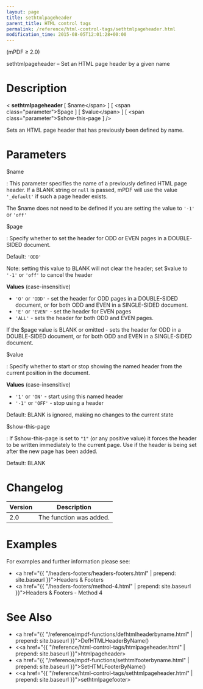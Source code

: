 ```yaml
---
layout: page
title: sethtmlpageheader
parent_title: HTML control tags
permalink: /reference/html-control-tags/sethtmlpageheader.html
modification_time: 2015-08-05T12:01:28+00:00
---
```


(mPDF &ge; 2.0)

sethtmlpageheader – Set an HTML page header by a given name

# Description

&lt; **sethtmlpageheader** [ <span class="parameter">$name</span> ] [ <span class="parameter">$page</span> ] [ <span class="parameter">$value</span> ] [ <span class="parameter">$show-this-page</span> ] /&gt;

Sets an HTML page header that has previously been defined by name.

# Parameters

<span class="parameter">$name</span>

: This parameter specifies the name of a previously defined HTML page header. If a <span class="smallblock">BLANK</span>
  string or `null` is passed, mPDF will use the value `'_default'` if such a page header
  exists.

  The <span class="parameter">$name</span> does not need to be defined if you are setting the value to `'-1'` or `'off'`

<span class="parameter">$page</span>

: Specify whether to set the header for <span class="smallblock">ODD</span> or <span class="smallblock">EVEN</span> pages
  in a <span class="smallblock">DOUBLE-SIDED</span> document.

  Default: `'ODD'`

  Note: setting this value to <span class="smallblock">BLANK</span> will not clear the header; set
  <span class="parameter">$value</span> to `'-1'` or `'off'` to cancel the header

  **Values** (case-insensitive)

  * `'O'` or `'ODD'` - set the header for <span class="smallblock">ODD</span> pages in a <span class="smallblock">DOUBLE-SIDED</span>
  document, or for both <span class="smallblock">ODD</span> and <span class="smallblock">EVEN</span> in a
  <span class="smallblock">SINGLE-SIDED</span> document.
  * `'E'` or `'EVEN'` - set the header for <span class="smallblock">EVEN</span> pages
  * `'ALL'` - sets the header for both <span class="smallblock">ODD</span> and <span class="smallblock">EVEN</span> pages.

  If the <span class="parameter">$page</span> value is <span class="smallblock">BLANK</span> or omitted - sets the header
  for <span class="smallblock">ODD</span> in a <span class="smallblock">DOUBLE-SIDED</span> document, or for both
  <span class="smallblock">ODD</span> and <span class="smallblock">EVEN</span> in a
  <span class="smallblock">SINGLE-SIDED</span> document.

<span class="parameter">$value</span>

: Specify whether to start or stop showing the named header from the current position in the document.

  **Values** (case-insensitive)

  * `'1'` or `'ON'` - start using this named header
  * `'-1'` or `'OFF'` - stop using a header

  Default: <span class="smallblock">BLANK</span> is ignored, making no changes to the
  current state

<span class="parameter">$show-this-page</span>

: If <span class="parameter">$show-this-page</span> is set to `"1"` (or any positive value) it forces the header to be
  written immediately to the current page. Use if the header is being set after the new page has been added.

  Default: <span class="smallblock">BLANK</span>

# Changelog

<table class="table">
<thead>
<tr>
  <th>Version</th>
  <th>Description</th>
</tr>
</thead>
<tbody>
<tr>
  <td>2.0</td>
  <td>The function was added.</td>
</tr>
</tbody>
</table>

# Examples

For examples and further information please see:

- <a href="{{ "/headers-footers/headers-footers.html" | prepend: site.baseurl }}">Headers &amp; Footers</a>
- <a href="{{ "/headers-footers/method-4.html" | prepend: site.baseurl }}">Headers &amp; Footers - Method 4</a>

# See Also

- <a href="{{ "/reference/mpdf-functions/defhtmlheaderbyname.html" | prepend: site.baseurl }}">DefHTMLHeaderByName()</a>
- &lt;<a href="{{ "/reference/html-control-tags/htmlpageheader.html" | prepend: site.baseurl }}">htmlpageheader</a>&gt;
- <a href="{{ "/reference/mpdf-functions/sethtmlfooterbyname.html" | prepend: site.baseurl }}">SetHTMLFooterByName()</a>
- &lt;<a href="{{ "/reference/html-control-tags/sethtmlpageheader.html" | prepend: site.baseurl }}">sethtmlpagefooter</a>&gt;

